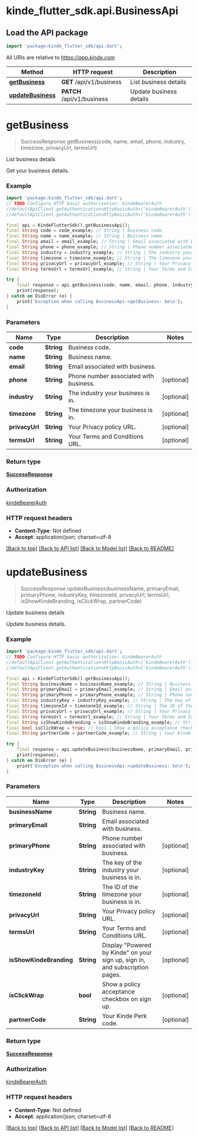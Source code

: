 # kinde_flutter_sdk.api.BusinessApi

## Load the API package
```dart
import 'package:kinde_flutter_sdk/api.dart';
```

All URIs are relative to *https://app.kinde.com*

Method | HTTP request | Description
------------- | ------------- | -------------
[**getBusiness**](BusinessApi.md#getbusiness) | **GET** /api/v1/business | List business details
[**updateBusiness**](BusinessApi.md#updatebusiness) | **PATCH** /api/v1/business | Update business details


# **getBusiness**
> SuccessResponse getBusiness(code, name, email, phone, industry, timezone, privacyUrl, termsUrl)

List business details

Get your business details.

### Example
```dart
import 'package:kinde_flutter_sdk/api.dart';
// TODO Configure HTTP basic authorization: kindeBearerAuth
//defaultApiClient.getAuthentication<HttpBasicAuth>('kindeBearerAuth').username = 'YOUR_USERNAME'
//defaultApiClient.getAuthentication<HttpBasicAuth>('kindeBearerAuth').password = 'YOUR_PASSWORD';

final api = KindeFlutterSdk().getBusinessApi();
final String code = code_example; // String | Business code.
final String name = name_example; // String | Business name.
final String email = email_example; // String | Email associated with business.
final String phone = phone_example; // String | Phone number associated with business.
final String industry = industry_example; // String | The industry your business is in.
final String timezone = timezone_example; // String | The timezone your business is in.
final String privacyUrl = privacyUrl_example; // String | Your Privacy policy URL.
final String termsUrl = termsUrl_example; // String | Your Terms and Conditions URL.

try {
    final response = api.getBusiness(code, name, email, phone, industry, timezone, privacyUrl, termsUrl);
    print(response);
} catch on DioError (e) {
    print('Exception when calling BusinessApi->getBusiness: $e\n');
}
```

### Parameters

Name | Type | Description  | Notes
------------- | ------------- | ------------- | -------------
 **code** | **String**| Business code. | 
 **name** | **String**| Business name. | 
 **email** | **String**| Email associated with business. | 
 **phone** | **String**| Phone number associated with business. | [optional] 
 **industry** | **String**| The industry your business is in. | [optional] 
 **timezone** | **String**| The timezone your business is in. | [optional] 
 **privacyUrl** | **String**| Your Privacy policy URL. | [optional] 
 **termsUrl** | **String**| Your Terms and Conditions URL. | [optional] 

### Return type

[**SuccessResponse**](SuccessResponse.md)

### Authorization

[kindeBearerAuth](../README.md#kindeBearerAuth)

### HTTP request headers

 - **Content-Type**: Not defined
 - **Accept**: application/json; charset=utf-8

[[Back to top]](#) [[Back to API list]](../README.md#documentation-for-api-endpoints) [[Back to Model list]](../README.md#documentation-for-models) [[Back to README]](../README.md)

# **updateBusiness**
> SuccessResponse updateBusiness(businessName, primaryEmail, primaryPhone, industryKey, timezoneId, privacyUrl, termsUrl, isShowKindeBranding, isClickWrap, partnerCode)

Update business details

Update business details.

### Example
```dart
import 'package:kinde_flutter_sdk/api.dart';
// TODO Configure HTTP basic authorization: kindeBearerAuth
//defaultApiClient.getAuthentication<HttpBasicAuth>('kindeBearerAuth').username = 'YOUR_USERNAME'
//defaultApiClient.getAuthentication<HttpBasicAuth>('kindeBearerAuth').password = 'YOUR_PASSWORD';

final api = KindeFlutterSdk().getBusinessApi();
final String businessName = businessName_example; // String | Business name.
final String primaryEmail = primaryEmail_example; // String | Email associated with business.
final String primaryPhone = primaryPhone_example; // String | Phone number associated with business.
final String industryKey = industryKey_example; // String | The key of the industry your business is in.
final String timezoneId = timezoneId_example; // String | The ID of the timezone your business is in.
final String privacyUrl = privacyUrl_example; // String | Your Privacy policy URL.
final String termsUrl = termsUrl_example; // String | Your Terms and Conditions URL.
final String isShowKindeBranding = isShowKindeBranding_example; // String | Display \"Powered by Kinde\" on your sign up, sign in, and subscription pages.
final bool isClickWrap = true; // bool | Show a policy acceptance checkbox on sign up.
final String partnerCode = partnerCode_example; // String | Your Kinde Perk code.

try {
    final response = api.updateBusiness(businessName, primaryEmail, primaryPhone, industryKey, timezoneId, privacyUrl, termsUrl, isShowKindeBranding, isClickWrap, partnerCode);
    print(response);
} catch on DioError (e) {
    print('Exception when calling BusinessApi->updateBusiness: $e\n');
}
```

### Parameters

Name | Type | Description  | Notes
------------- | ------------- | ------------- | -------------
 **businessName** | **String**| Business name. | 
 **primaryEmail** | **String**| Email associated with business. | 
 **primaryPhone** | **String**| Phone number associated with business. | [optional] 
 **industryKey** | **String**| The key of the industry your business is in. | [optional] 
 **timezoneId** | **String**| The ID of the timezone your business is in. | [optional] 
 **privacyUrl** | **String**| Your Privacy policy URL. | [optional] 
 **termsUrl** | **String**| Your Terms and Conditions URL. | [optional] 
 **isShowKindeBranding** | **String**| Display \"Powered by Kinde\" on your sign up, sign in, and subscription pages. | [optional] 
 **isClickWrap** | **bool**| Show a policy acceptance checkbox on sign up. | [optional] 
 **partnerCode** | **String**| Your Kinde Perk code. | [optional] 

### Return type

[**SuccessResponse**](SuccessResponse.md)

### Authorization

[kindeBearerAuth](../README.md#kindeBearerAuth)

### HTTP request headers

 - **Content-Type**: Not defined
 - **Accept**: application/json; charset=utf-8

[[Back to top]](#) [[Back to API list]](../README.md#documentation-for-api-endpoints) [[Back to Model list]](../README.md#documentation-for-models) [[Back to README]](../README.md)

